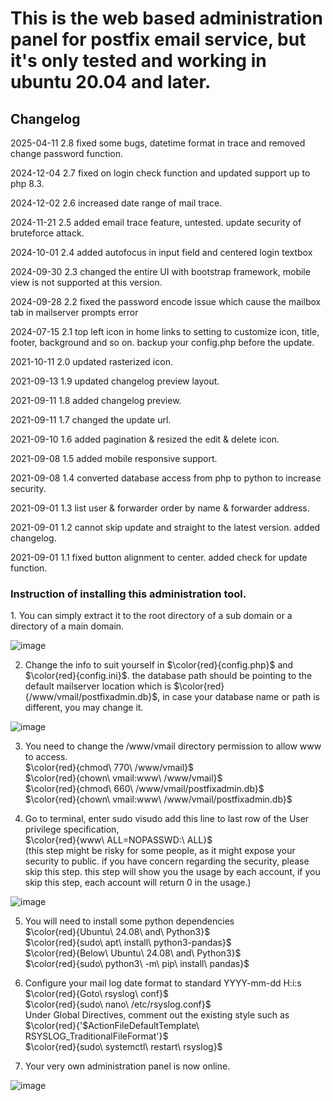 <h1>This is the web based administration panel for postfix email service, but it's only tested and working in ubuntu 20.04 and later.</h1>

<h2>Changelog</h2>
2025-04-11 2.8 fixed some bugs, datetime format in trace and removed change password function.

2024-12-04 2.7 fixed on login check function and updated support up to php 8.3.

2024-12-02 2.6 increased date range of mail trace.

2024-11-21 2.5 added email trace feature, untested. update security of bruteforce attack.

2024-10-01 2.4 added autofocus in input field and centered login textbox

2024-09-30 2.3 changed the entire UI with bootstrap framework, mobile view is not supported at this version.

2024-09-28 2.2 fixed the password encode issue which cause the mailbox tab in mailserver prompts error

2024-07-15 2.1 top left icon in home links to setting to customize icon, title, footer, background and so on. backup your config.php before the update.

2021-10-11 2.0 updated rasterized icon.

2021-09-13 1.9 updated changelog preview layout.

2021-09-11 1.8 added changelog preview.

2021-09-11 1.7 changed the update url.

2021-09-10 1.6 added pagination & resized the edit & delete icon.

2021-09-08 1.5 added mobile responsive support.

2021-09-08 1.4 converted database access from php to python to increase security.

2021-09-01 1.3 list user & forwarder order by name & forwarder address.

2021-09-01 1.2 cannot skip update and straight to the latest version. added changelog.

2021-09-01 1.1 fixed button alignment to center. added check for update function.


<h3>Instruction of installing this administration tool.</h3>
1. You can simply extract it to the root directory of a sub domain or a directory of a main domain.

![image](https://github.com/user-attachments/assets/31eb9593-e2c4-4b03-9315-2196f4471507)


2. Change the info to suit yourself in $\color{red}{config.php}$ and $\color{red}{config.ini}$. the database path should be pointing to the default mailserver location which is $\color{red}{/www/vmail/postfixadmin.db}$, in case your database name or path is different, you may change it.

![image](https://github.com/user-attachments/assets/7afe3ea4-cba5-40d6-8a5f-f67d3f1c81b6)


3. You need to change the /www/vmail directory permission to allow www to access.<br/>
$\color{red}{chmod\ 770\ /www/vmail}$<br/>
$\color{red}{chown\ vmail:www\ /www/vmail}$<br/>
$\color{red}{chmod\ 660\ /www/vmail/postfixadmin.db}$<br/>
$\color{red}{chown\ vmail:www\ /www/vmail/postfixadmin.db}$<br/>


4. Go to terminal, enter sudo visudo
add this line to last row of the User privilege specification,<br/>
$\color{red}{www\ ALL=NOPASSWD:\ ALL}$<br/>
(this step might be risky for some people, as it might expose your security to public. if you have concern regarding the security, please skip this step. this step will show you the usage by each account, if you skip this step, each account will return 0 in the usage.)

![image](https://github.com/user-attachments/assets/ee0bccd6-b410-4ca1-8b3c-2abcd1397ca1)

5. You will need to install some python dependencies<br/>
$\color{red}{Ubuntu\ 24.08\ and\ Python3}$<br/>
$\color{red}{sudo\ apt\ install\ python3-pandas}$<br/>
$\color{red}{Below\ Ubuntu\ 24.08\ and\ Python3}$<br/>
$\color{red}{sudo\ python3\ -m\ pip\ install\ pandas}$<br/>

6. Configure your mail log date format to standard YYYY-mm-dd H:i:s<br/>
$\color{red}{Goto\ rsyslog\ conf}$<br/>
$\color{red}{sudo\ nano\ /etc/rsyslog.conf}$<br/>
Under Global Directives, comment out the existing style such as $\color{red}{'$ActionFileDefaultTemplate\ RSYSLOG_TraditionalFileFormat'}$<br/>
$\color{red}{sudo\ systemctl\ restart\ rsyslog}$<br/>

7. Your very own administration panel is now online.

![image](https://github.com/user-attachments/assets/d2b8ab27-1aec-419f-8552-45069f6ae2f0)


